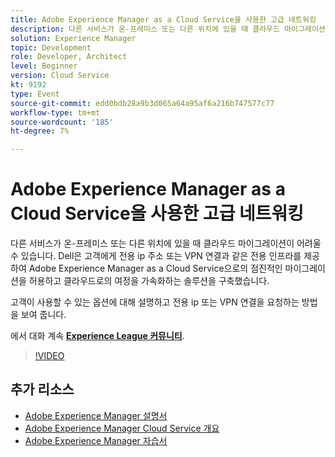 ```yaml
---
title: Adobe Experience Manager as a Cloud Service을 사용한 고급 네트워킹
description: 다른 서비스가 온-프레미스 또는 다른 위치에 있을 때 클라우드 마이그레이션이 어려울 수 있습니다. Dell은 고객에게 전용 ip 주소 또는 VPN 연결과 같은 전용 인프라를 제공하여 Adobe Experience Manager as a Cloud Service으로의 점진적인 마이그레이션을 허용하고 클라우드로의 여정을 가속화하는 솔루션을 구축했습니다.
solution: Experience Manager
topic: Development
role: Developer, Architect
level: Beginner
version: Cloud Service
kt: 9192
type: Event
source-git-commit: edd0bdb28a9b3d065a64a95af6a216b747577c77
workflow-type: tm+mt
source-wordcount: '185'
ht-degree: 7%

---
```


# Adobe Experience Manager as a Cloud Service을 사용한 고급 네트워킹

다른 서비스가 온-프레미스 또는 다른 위치에 있을 때 클라우드 마이그레이션이 어려울 수 있습니다.  Dell은 고객에게 전용 ip 주소 또는 VPN 연결과 같은 전용 인프라를 제공하여 Adobe Experience Manager as a Cloud Service으로의 점진적인 마이그레이션을 허용하고 클라우드로의 여정을 가속화하는 솔루션을 구축했습니다.

고객이 사용할 수 있는 옵션에 대해 설명하고 전용 ip 또는 VPN 연결을 요청하는 방법을 보여 줍니다.

에서 대화 계속 **[Experience League 커뮤니티](https://adobe.ly/3EUTdAo)**.

>[!VIDEO](https://video.tv.adobe.com/v/337898/?quality=12&learn=on&hidetitle=true)

## 추가 리소스

- [Adobe Experience Manager 설명서](https://experienceleague.adobe.com/docs/experience-manager-cloud-service.html)
- [Adobe Experience Manager Cloud Service 개요](https://experienceleague.adobe.com/docs/experience-manager-cloud-service/overview/home.html)
- [Adobe Experience Manager 자습서](https://experienceleague.adobe.com/docs/experience-manager-tutorials.html)
